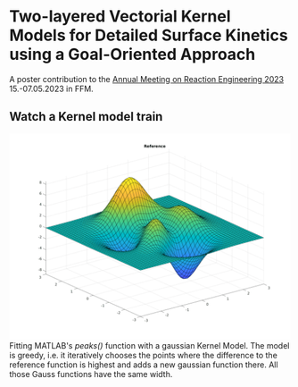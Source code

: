# Two-layered Vectorial Kernel Models for Detailed Surface Kinetics using a Goal-Oriented Approach

A poster contribution to the [Annual Meeting on Reaction Engineering 2023](https://dechema.de/en/REACT2023.html) 15.-07.05.2023 in FFM.

## Watch a Kernel model train

![](abb/VKOGA_Peaks.gif)
Fitting MATLAB's *peaks()* function with a gaussian Kernel Model.
The model is greedy, i.e. it iteratively chooses the points where the difference to the reference function is highest and adds a new gaussian function there.
All those Gauss functions have the same width.

  
